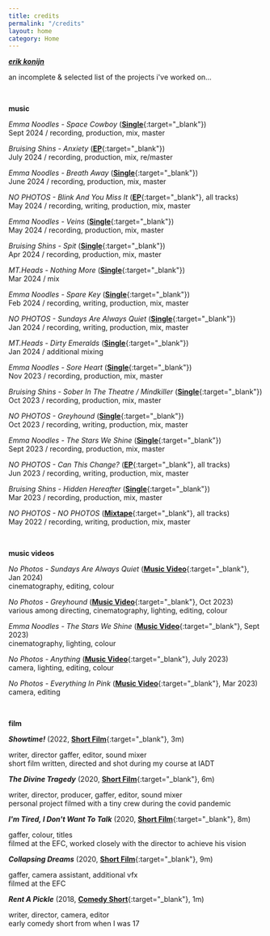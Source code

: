 ```yaml
---
title: credits
permalink: "/credits"
layout: home
category: Home
---
```


[***erik konijn***](/)

an incomplete & selected list of the projects i've worked on...

&nbsp;

**music**

*Emma Noodles - Space Cowboy* ([**Single**](https://open.spotify.com/track/6qcC0NPi2KmJCJrvRdVXlG){:target="_blank"})  
Sept 2024 / recording, production, mix, master

*Bruising Shins - Anxiety* ([**EP**](https://open.spotify.com/album/5gMzEEgVEQlsDeEJzcxoPy){:target="_blank"})  
July 2024 / recording, production, mix, re/master

*Emma Noodles - Breath Away* ([**Single**](https://open.spotify.com/track/5TV80ci3nFdcsDPC6KRBo3){:target="_blank"})  
June 2024 / recording, production, mix, master

*NO PHOTOS - Blink And You Miss It* ([**EP**](https://open.spotify.com/album/1acOMBww6C6RVdKw0ogQem){:target="_blank"}, all tracks)  
May 2024 / recording, writing, production, mix, master

*Emma Noodles - Veins* ([**Single**](https://open.spotify.com/track/5c31xDjXsYX1XE2Gm09fa9){:target="_blank"})  
May 2024 / recording, production, mix, master

*Bruising Shins - Spit* ([**Single**](https://open.spotify.com/track/6fwuLL3v9XfESa2zM0Jtmj){:target="_blank"})  
Apr 2024 / recording, production, mix, master

*MT.Heads - Nothing More* ([**Single**](https://open.spotify.com/track/0bOswfEnqo5ZRtgcyS3JBc){:target="_blank"})  
Mar 2024 / mix

*Emma Noodles - Spare Key* ([**Single**](https://open.spotify.com/track/05i9DJx3MjpEM59PEcrcVJ){:target="_blank"})  
Feb 2024 / recording, writing, production, mix, master

*NO PHOTOS - Sundays Are Always Quiet* ([**Single**](https://open.spotify.com/track/5ZRKBK7ZQ7QPoIXUHp1kp4){:target="_blank"})  
Jan 2024 / recording, writing, production, mix, master

*MT.Heads - Dirty Emeralds* ([**Single**](https://open.spotify.com/track/4gnLg1WABmBM4Pk99tndNj){:target="_blank"})  
Jan 2024 / additional mixing

*Emma Noodles - Sore Heart* ([**Single**](https://open.spotify.com/track/0W4XczWMmB4Du4RCpFaxyr){:target="_blank"})  
Nov 2023 / recording, production, mix, master

*Bruising Shins - Sober In The Theatre / Mindkiller* ([**Single**](https://open.spotify.com/album/0437vSbkj2DDfgCpPDZAWp){:target="_blank"})  
Oct 2023 / recording, production, mix, master

*NO PHOTOS - Greyhound* ([**Single**](https://open.spotify.com/album/2R457N9XlrnMJdnvZE4q2V){:target="_blank"})  
Oct 2023 / recording, writing, production, mix, master

*Emma Noodles - The Stars We Shine* ([**Single**](https://open.spotify.com/album/7HXTeseYwEi2fgcmYpq4qu){:target="_blank"})  
Sept 2023 / recording, production, mix, master

*NO PHOTOS - Can This Change?* ([**EP**](https://open.spotify.com/album/0sijKgdoaWeKyngvVT23yn){:target="_blank"}, all tracks)  
Jun 2023 / recording, writing, production, mix, master

*Bruising Shins - Hidden Hereafter* ([**Single**](https://open.spotify.com/album/63VU7yNs8JFqjPsmHcXGPy){:target="_blank"})  
Mar 2023 / recording, production, mix, master

*NO PHOTOS - NO PHOTOS* ([**Mixtape**](https://open.spotify.com/album/0fMPF7QZwCUTGZvO5rUfLn){:target="_blank"}, all tracks)  
May 2022 / recording, writing, production, mix, master

&nbsp;

**music videos**

*No Photos - Sundays Are Always Quiet* ([**Music Video**](https://www.youtube.com/watch?v=rB09LUsZQNE){:target="_blank"}, Jan 2024)  
cinematography, editing, colour

*No Photos - Greyhound* ([**Music Video**](https://www.youtube.com/watch?v=hYFOlF0mmcQ){:target="_blank"}, Oct 2023)  
various among directing, cinematography, lighting, editing, colour

*Emma Noodles - The Stars We Shine* ([**Music Video**](https://www.youtube.com/watch?v=ykTYpuHRtOw){:target="_blank"}, Sept 2023)  
cinematography, lighting, colour

*No Photos - Anything* ([**Music Video**](https://www.youtube.com/watch?v=FLsiKtxCBB4){:target="_blank"}, July 2023)  
camera, lighting, editing, colour

*No Photos - Everything In Pink* ([**Music Video**](https://www.youtube.com/watch?v=32tCUHaJBYU){:target="_blank"}, Mar 2023)  
camera, editing

&nbsp;

**film**

***Showtime!*** (2022, [**Short Film**](https://www.youtube.com/watch?v=dALkiq4u1Rw){:target="_blank"}, 3m)

writer, director gaffer, editor, sound mixer  
short film written, directed and shot during my course at IADT

***The Divine Tragedy*** (2020, [**Short Film**](https://www.youtube.com/watch?v=LD-LM9sHa4o){:target="_blank"}, 6m)

writer, director, producer, gaffer, editor, sound mixer  
personal project filmed with a tiny crew during the covid pandemic

***I'm Tired, I Don't Want To Talk*** (2020, [**Short Film**](https://www.youtube.com/watch?v=8qIPz5Ij0AI){:target="_blank"}, 8m)

gaffer, colour, titles  
filmed at the EFC, worked closely with the director to achieve his vision

***Collapsing Dreams*** (2020, [**Short Film**](https://www.youtube.com/watch?v=oZQgsShNcfM){:target="_blank"}, 9m)

gaffer, camera assistant, additional vfx  
filmed at the EFC

***Rent A Pickle*** (2018, [**Comedy Short**](https://www.youtube.com/watch?v=A7AWXalCEYM){:target="_blank"}, 1m)

writer, director, camera, editor  
early comedy short from when I was 17
